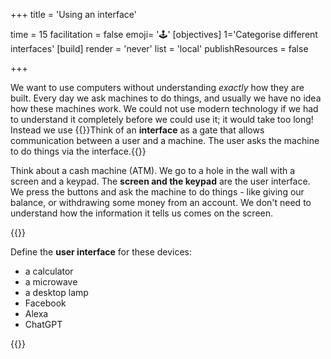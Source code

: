+++
title = 'Using an interface'

time = 15
facilitation = false
emoji= '🕹️'
[objectives]
    1='Categorise different interfaces'
[build]
  render = 'never'
  list = 'local'
  publishResources = false

+++

We want to use computers without understanding _exactly_ how they are built. Every day we ask machines to do things, and usually we have no idea how these machines work. We could not use modern technology if we had to understand it completely before we could use it; it would take too long! Instead we use {{<tooltip title="interfaces">}}Think of an **interface** as a gate that allows communication between a user and a machine.
The user asks the machine to do things via the interface.{{</tooltip>}}

Think about a cash machine (ATM). We go to a hole in the wall with a screen and a keypad. The **screen and the keypad** are the user interface. We press the buttons and ask the machine to do things - like giving our balance, or withdrawing some money from an account. We don't need to understand how the information it tells us comes on the screen.

{{<note title="Exercise" type="exercise">}}

Define the **user interface** for these devices:

- a calculator
- a microwave
- a desktop lamp
- Facebook
- Alexa
- ChatGPT

{{</note>}}
